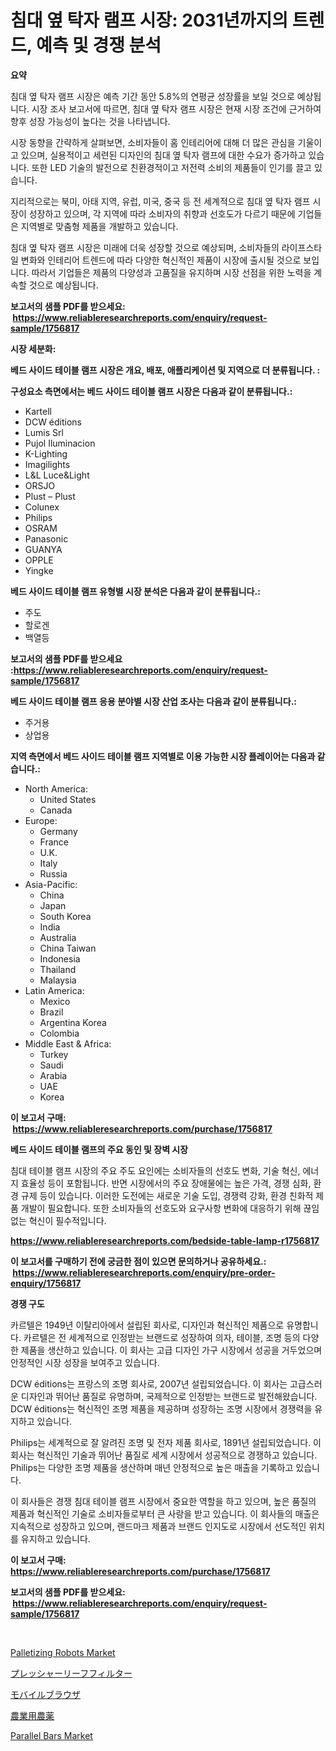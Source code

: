 <p><h1>침대 옆 탁자 램프 시장: 2031년까지의 트렌드, 예측 및 경쟁 분석</h1></p><p><strong>요약</strong></p>
<p><p>침대 옆 탁자 램프 시장은 예측 기간 동안 5.8%의 연평균 성장률을 보일 것으로 예상됩니다. 시장 조사 보고서에 따르면, 침대 옆 탁자 램프 시장은 현재 시장 조건에 근거하여 향후 성장 가능성이 높다는 것을 나타냅니다.</p><p>시장 동향을 간략하게 살펴보면, 소비자들이 홈 인테리어에 대해 더 많은 관심을 기울이고 있으며, 실용적이고 세련된 디자인의 침대 옆 탁자 램프에 대한 수요가 증가하고 있습니다. 또한 LED 기술의 발전으로 친환경적이고 저전력 소비의 제품들이 인기를 끌고 있습니다.</p><p>지리적으로는 북미, 아태 지역, 유럽, 미국, 중국 등 전 세계적으로 침대 옆 탁자 램프 시장이 성장하고 있으며, 각 지역에 따라 소비자의 취향과 선호도가 다르기 때문에 기업들은 지역별로 맞춤형 제품을 개발하고 있습니다.</p><p>침대 옆 탁자 램프 시장은 미래에 더욱 성장할 것으로 예상되며, 소비자들의 라이프스타일 변화와 인테리어 트렌드에 따라 다양한 혁신적인 제품이 시장에 출시될 것으로 보입니다. 따라서 기업들은 제품의 다양성과 고품질을 유지하며 시장 선점을 위한 노력을 계속할 것으로 예상됩니다.</p></p>
<p><strong>보고서의 샘플 PDF를 받으세요: &nbsp;<a href="https://www.reliableresearchreports.com/enquiry/request-sample/1756817">https://www.reliableresearchreports.com/enquiry/request-sample/1756817</a></strong></p>
<p><strong>시장 세분화:</strong></p>
<p><strong> 베드 사이드 테이블 램프 시장은 개요, 배포, 애플리케이션 및 지역으로 더 분류됩니다. :</strong></p>
<p><strong>구성요소 측면에서는 베드 사이드 테이블 램프 시장은 다음과 같이 분류됩니다.:</strong></p>
<p><ul><li>Kartell</li><li>DCW éditions</li><li>Lumis Srl</li><li>Pujol Iluminacion</li><li>K-Lighting</li><li>Imagilights</li><li>L&L Luce&Light</li><li>ORSJO</li><li>Plust – Plust</li><li>Colunex</li><li>Philips</li><li>OSRAM</li><li>Panasonic</li><li>GUANYA</li><li>OPPLE</li><li>Yingke</li></ul></p>
<p><strong> 베드 사이드 테이블 램프 유형별 시장 분석은 다음과 같이 분류됩니다.:</strong></p>
<p><ul><li>주도</li><li>할로겐</li><li>백열등</li></ul></p>
<p><strong>보고서의 샘플 PDF를 받으세요 :<a href="https://www.reliableresearchreports.com/enquiry/request-sample/1756817">https://www.reliableresearchreports.com/enquiry/request-sample/1756817</a></strong></p>
<p><strong> 베드 사이드 테이블 램프 응용 분야별 시장 산업 조사는 다음과 같이 분류됩니다.:</strong></p>
<p><ul><li>주거용</li><li>상업용</li></ul></p>
<p><strong>지역 측면에서 베드 사이드 테이블 램프 지역별로 이용 가능한 시장 플레이어는 다음과 같습니다.:</strong></p>
<p><ul>
    <li>
        North America:
        <ul>
            <li>United States</li>
            <li>Canada</li>
        </ul>
    </li>
    <li>
        Europe:
        <ul>
            <li>Germany</li>
            <li>France</li>
            <li>U.K.</li>
            <li>Italy</li>
            <li>Russia</li>
        </ul>
    </li>
    <li>
        Asia-Pacific:
        <ul>
            <li>China</li>
            <li>Japan</li>
            <li>South Korea</li>
            <li>India</li>
            <li>Australia</li>
            <li>China Taiwan</li>
            <li>Indonesia</li>
            <li>Thailand</li>
            <li>Malaysia</li>
        </ul>
    </li>
    <li>
        Latin America:
        <ul>
            <li>Mexico</li>
            <li>Brazil</li>
            <li>Argentina Korea</li>
            <li>Colombia</li>
        </ul>
    </li>
    <li>
        Middle East & Africa:
        <ul>
            <li>Turkey</li>
            <li>Saudi</li>
            <li>Arabia</li>
            <li>UAE</li>
            <li>Korea</li>
        </ul>
    </li>
    </ul></p>
<p><strong>이 보고서 구매: &nbsp;<a href="https://www.reliableresearchreports.com/purchase/1756817">https://www.reliableresearchreports.com/purchase/1756817</a></strong></p>
<p><strong>베드 사이드 테이블 램프의 주요 동인 및 장벽 시장</strong></p>
<p><p>침대 테이블 램프 시장의 주요 주도 요인에는 소비자들의 선호도 변화, 기술 혁신, 에너지 효율성 등이 포함됩니다. 반면 시장에서의 주요 장애물에는 높은 가격, 경쟁 심화, 환경 규제 등이 있습니다. 이러한 도전에는 새로운 기술 도입, 경쟁력 강화, 환경 친화적 제품 개발이 필요합니다. 또한 소비자들의 선호도와 요구사항 변화에 대응하기 위해 끊임없는 혁신이 필수적입니다.</p></p>
<p><strong><a href="https://www.reliableresearchreports.com/bedside-table-lamp-r1756817">https://www.reliableresearchreports.com/bedside-table-lamp-r1756817</a></strong></p>
<p><strong>이 보고서를 구매하기 전에 궁금한 점이 있으면 문의하거나 공유하세요.: &nbsp;<a href="https://www.reliableresearchreports.com/enquiry/pre-order-enquiry/1756817">https://www.reliableresearchreports.com/enquiry/pre-order-enquiry/1756817</a></strong></p>
<p><strong>경쟁 구도</strong></p>
<p><p>카르텔은 1949년 이탈리아에서 설립된 회사로, 디자인과 혁신적인 제품으로 유명합니다. 카르텔은 전 세계적으로 인정받는 브랜드로 성장하여 의자, 테이블, 조명 등의 다양한 제품을 생산하고 있습니다. 이 회사는 고급 디자인 가구 시장에서 성공을 거두었으며 안정적인 시장 성장을 보여주고 있습니다.</p><p>DCW éditions는 프랑스의 조명 회사로, 2007년 설립되었습니다. 이 회사는 고급스러운 디자인과 뛰어난 품질로 유명하며, 국제적으로 인정받는 브랜드로 발전해왔습니다. DCW éditions는 혁신적인 조명 제품을 제공하며 성장하는 조명 시장에서 경쟁력을 유지하고 있습니다.</p><p>Philips는 세계적으로 잘 알려진 조명 및 전자 제품 회사로, 1891년 설립되었습니다. 이 회사는 혁신적인 기술과 뛰어난 품질로 세계 시장에서 성공적으로 경쟁하고 있습니다. Philips는 다양한 조명 제품을 생산하며 매년 안정적으로 높은 매출을 기록하고 있습니다.</p><p>이 회사들은 경쟁 침대 테이블 램프 시장에서 중요한 역할을 하고 있으며, 높은 품질의 제품과 혁신적인 기술로 소비자들로부터 큰 사랑을 받고 있습니다. 이 회사들의 매출은 지속적으로 성장하고 있으며, 랜드마크 제품과 브랜드 인지도로 시장에서 선도적인 위치를 유지하고 있습니다.</p></p>
<p><strong>이 보고서 구매: &nbsp; <a href="https://www.reliableresearchreports.com/purchase/1756817">https://www.reliableresearchreports.com/purchase/1756817</a></strong></p>
<p><strong>보고서의 샘플 PDF를 받으세요: &nbsp;<a href="https://www.reliableresearchreports.com/enquiry/request-sample/1756817">https://www.reliableresearchreports.com/enquiry/request-sample/1756817</a></strong><strong></strong></p>
<p>&nbsp;</p>
<p><p><a href="https://medium.com/@sharonbroojks53/palletizing-robots-market-research-report-its-history-and-forecast-2024-to-2031-59064d7cbc34">Palletizing Robots Market</a></p><p><a href="https://medium.com/@lewis15david/%E5%9C%A7%E5%8A%9B%E8%91%89%E3%82%8D%E9%81%8E%E6%A9%9F%E5%B8%82%E5%A0%B4-2031%E5%B9%B4%E3%81%BE%E3%81%A7%E3%81%AE%E3%83%88%E3%83%AC%E3%83%B3%E3%83%89-%E4%BA%88%E6%B8%AC-%E7%AB%B6%E4%BA%89%E5%88%86%E6%9E%90-beca0defb611">プレッシャーリーフフィルター</a></p><p><a href="https://github.com/KaydenJohns1964/Market-Research-Report-List-1/blob/main/377754627381.md">モバイルブラウザ</a></p><p><a href="https://medium.com/@wadeavis5656202/%E8%BE%B2%E8%96%AC%E5%B8%82%E5%A0%B4-2031%E5%B9%B4%E3%81%BE%E3%81%A7%E3%81%AE%E3%83%88%E3%83%AC%E3%83%B3%E3%83%89-%E4%BA%88%E6%B8%AC-%E7%AB%B6%E4%BA%89%E5%88%86%E6%9E%90-c73eec163bf8">農業用農薬</a></p><p><a href="https://github.com/mancsybtousav/Market-Research-Report-List-2/blob/main/parallel-bars-market.md">Parallel Bars Market</a></p></p>